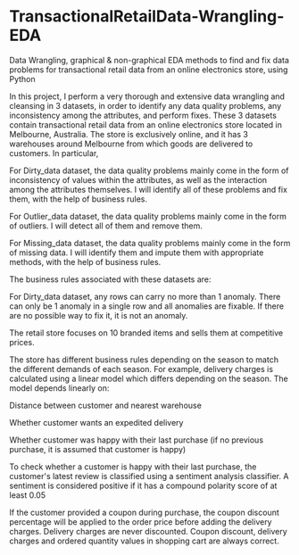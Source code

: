 # TransactionalRetailData-Wrangling-EDA
Data Wrangling, graphical &amp; non-graphical EDA methods to find and fix data problems for transactional retail data from an online electronics store, using Python

In this project, I perform a very thorough and extensive data wrangling and cleansing in 3 datasets, in order to identify any data quality problems, any inconsistency among the attributes, and perform fixes. These 3 datasets contain transactional retail data from an online electronics store located in Melbourne, Australia. The store is exclusively online, and it has 3 warehouses around Melbourne from which goods are delivered to customers. In particular,

For Dirty_data dataset, the data quality problems mainly come in the form of inconsistency of values within the attributes, as well as the interaction among the attributes themselves. I will identify all of these problems and fix them, with the help of business rules.

For Outlier_data dataset, the data quality problems mainly come in the form of outliers. I will detect all of them and remove them.

For Missing_data dataset, the data quality problems mainly come in the form of missing data. I will identify them and impute them with appropriate methods, with the help of business rules.

The business rules associated with these datasets are:

For Dirty_data dataset, any rows can carry no more than 1 anomaly. There can only be 1 anomaly in a single row and all anomalies are fixable. If there are no possible way to fix it, it is not an anomaly.

The retail store focuses on 10 branded items and sells them at competitive prices.

The store has different business rules depending on the season to match the different demands of each season. For example, delivery charges is calculated using a linear model which differs depending on the season. The model depends linearly on:

Distance between customer and nearest warehouse

Whether customer wants an expedited delivery

Whether customer was happy with their last purchase (if no previous purchase, it is assumed that customer is happy)

To check whether a customer is happy with their last purchase, the customer's latest review is classified using a sentiment analysis classifier. A sentiment is considered positive if it has a compound polarity score of at least 0.05

If the customer provided a coupon during purchase, the coupon discount percentage will be applied to the order price before adding the delivery charges. Delivery charges are never discounted.
Coupon discount, delivery charges and ordered quantity values in shopping cart are always correct.
